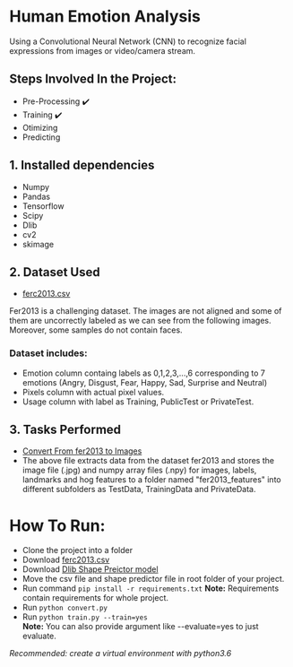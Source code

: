 
# Human Emotion Analysis

Using a Convolutional Neural Network (CNN) to recognize facial expressions from images or video/camera stream.

## Steps Involved In the Project:

- Pre-Processing :heavy_check_mark:
- Training :heavy_check_mark:
- Otimizing
- Predicting

## <a>1. Installed dependencies</a>

- Numpy
- Pandas
- Tensorflow
- Scipy
- Dlib
- cv2
- skimage

## <a>2. Dataset Used</a>
- [ferc2013.csv](https://www.kaggle.com/c/challenges-in-representation-learning-facial-expression-recognition-challenge/data)

Fer2013 is a challenging dataset. The images are not aligned and some of them are uncorrectly labeled as we can see from the following images. Moreover, some samples do not contain faces. 


### <a>Dataset includes:</a>
- Emotion column containg labels as 0,1,2,3,...,6 corresponding to 7 emotions (Angry, Disgust, Fear, Happy, Sad, Surprise and Neutral)
- Pixels column with actual pixel values.
- Usage column with label as Training, PublicTest or PrivateTest.

## <a>3. Tasks Performed</a>
- [Convert From fer2013 to Images](convert.py)
- The above file extracts data from the dataset fer2013 and stores the image file (.jpg) and numpy array files (.npy) for images, labels, landmarks and hog features to a folder named "fer2013_features" into different subfolders as TestData, TrainingData and PrivateData.

# How To Run:
- Clone the project into a folder
- Download [ferc2013.csv](https://www.kaggle.com/c/challenges-in-representation-learning-facial-expression-recognition-challenge/data)
- Download [Dlib Shape Preictor model](http://dlib.net/files/shape_predictor_68_face_landmarks.dat.bz2) 
- Move the csv file and shape predictor file in root folder of your project.
- Run command <code>pip install -r requirements.txt</code> 
    <b>Note:</b> Requirements contain requirements for whole project.
- Run <code>python convert.py</code> <br/>
- Run <code>python train.py --train=yes</code><br/>
    <b>Note:</b> You can also provide argument like --evaluate=yes to just evaluate.

<i>Recommended: create a virtual environment with python3.6</i>